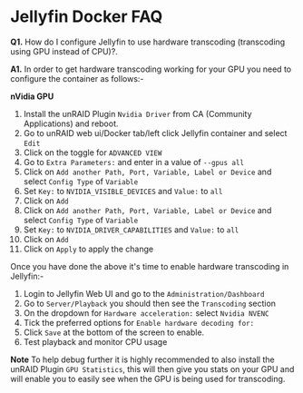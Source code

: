 # **Jellyfin Docker FAQ**

**Q1.** How do I configure Jellyfin to use hardware transcoding (transcoding using GPU instead of CPU)?.

**A1.** In order to get hardware transcoding working for your GPU you need to configure the container as follows:-

**nVidia GPU**

1. Install the unRAID Plugin `Nvidia Driver` from CA (Community Applications) and reboot.
1. Go to unRAID web ui/Docker tab/left click Jellyfin container and select `Edit`
2. Click on the toggle for `ADVANCED VIEW`
3. Go to `Extra Parameters:` and enter in a value of `--gpus all`
4. Click on `Add another Path, Port, Variable, Label or Device` and select `Config Type` of `Variable`
5. Set `Key:` to `NVIDIA_VISIBLE_DEVICES` and `Value:` to `all`
6. Click on `Add`
7. Click on `Add another Path, Port, Variable, Label or Device` and select `Config Type` of `Variable`
8. Set `Key:` to `NVIDIA_DRIVER_CAPABILITIES` and `Value:` to `all`
9. Click on `Add`
10. Click on `Apply` to apply the change

Once you have done the above it's time to enable hardware transcoding in Jellyfin:-

1. Login to Jellyfin Web UI and go to the `Administration/Dashboard`
2. Go to `Server/Playback` you should then see the `Transcoding` section
3. On the dropdown for `Hardware acceleration:` select `Nvidia NVENC`
4. Tick the preferred options for `Enable hardware decoding for:`
5. Click `Save` at the bottom of the screen to enable.
6. Test playback and monitor CPU usage

**Note** To help debug further it is highly recommended to also install the unRAID Plugin `GPU Statistics`, this will then give you stats on your GPU and will enable you to easily see when the GPU is being used for transcoding.